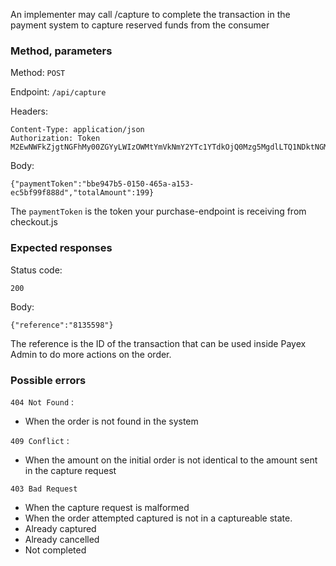 An implementer may call /capture to complete the transaction in the payment system to capture reserved funds from the consumer

### Method, parameters
Method:    `POST`

Endpoint:  `/api/capture`

Headers:

    Content-Type: application/json
    Authorization: Token M2EwNWFkZjgtNGFhMy00ZGYyLWIzOWMtYmVkNmY2YTc1YTdkOjQ0Mzg5MgdlLTQ1NDktNGMxOC05Mjk5LTkyZjMxY2VhYTllNw==

Body:

    {"paymentToken":"bbe947b5-0150-465a-a153-ec5bf99f888d","totalAmount":199}
The `paymentToken` is the token your purchase-endpoint is receiving from checkout.js

### Expected responses
Status code:

    200

Body:

    {"reference":"8135598"}
The reference is the ID of the transaction that can be used inside Payex Admin to do more actions on the order.

### Possible errors
`404 Not Found` :
 * When the order is not found in the system

`409 Conflict` :
* When the amount on the initial order is not identical to the amount sent in the capture request

`403 Bad Request`
* When the capture request is malformed
* When the order attempted captured is not in a captureable state.
 * Already captured
 * Already cancelled
 * Not completed
